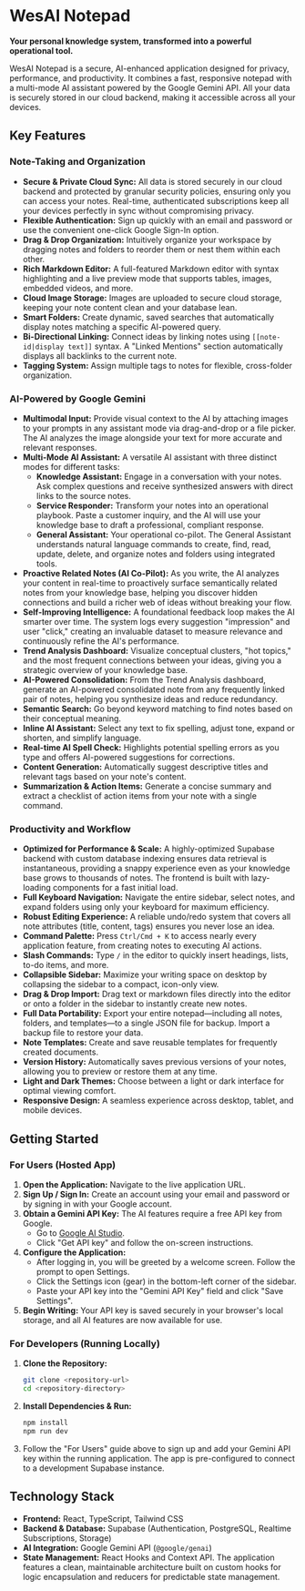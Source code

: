 # WesAI Notepad

**Your personal knowledge system, transformed into a powerful operational tool.**

WesAI Notepad is a secure, AI-enhanced application designed for privacy, performance, and productivity. It combines a fast, responsive notepad with a multi-mode AI assistant powered by the Google Gemini API. All your data is securely stored in our cloud backend, making it accessible across all your devices.

## Key Features

### Note-Taking and Organization
- **Secure & Private Cloud Sync:** All data is stored securely in our cloud backend and protected by granular security policies, ensuring only you can access your notes. Real-time, authenticated subscriptions keep all your devices perfectly in sync without compromising privacy.
- **Flexible Authentication:** Sign up quickly with an email and password or use the convenient one-click Google Sign-In option.
- **Drag & Drop Organization:** Intuitively organize your workspace by dragging notes and folders to reorder them or nest them within each other.
- **Rich Markdown Editor:** A full-featured Markdown editor with syntax highlighting and a live preview mode that supports tables, images, embedded videos, and more.
- **Cloud Image Storage:** Images are uploaded to secure cloud storage, keeping your note content clean and your database lean.
- **Smart Folders:** Create dynamic, saved searches that automatically display notes matching a specific AI-powered query.
- **Bi-Directional Linking:** Connect ideas by linking notes using `[[note-id|display text]]` syntax. A "Linked Mentions" section automatically displays all backlinks to the current note.
- **Tagging System:** Assign multiple tags to notes for flexible, cross-folder organization.

### AI-Powered by Google Gemini
- **Multimodal Input:** Provide visual context to the AI by attaching images to your prompts in any assistant mode via drag-and-drop or a file picker. The AI analyzes the image alongside your text for more accurate and relevant responses.
- **Multi-Mode AI Assistant:** A versatile AI assistant with three distinct modes for different tasks:
    - **Knowledge Assistant:** Engage in a conversation with your notes. Ask complex questions and receive synthesized answers with direct links to the source notes.
    - **Service Responder:** Transform your notes into an operational playbook. Paste a customer inquiry, and the AI will use your knowledge base to draft a professional, compliant response.
    - **General Assistant:** Your operational co-pilot. The General Assistant understands natural language commands to create, find, read, update, delete, and organize notes and folders using integrated tools.
- **Proactive Related Notes (AI Co-Pilot):** As you write, the AI analyzes your content in real-time to proactively surface semantically related notes from your knowledge base, helping you discover hidden connections and build a richer web of ideas without breaking your flow.
- **Self-Improving Intelligence:** A foundational feedback loop makes the AI smarter over time. The system logs every suggestion "impression" and user "click," creating an invaluable dataset to measure relevance and continuously refine the AI's performance.
- **Trend Analysis Dashboard:** Visualize conceptual clusters, "hot topics," and the most frequent connections between your ideas, giving you a strategic overview of your knowledge base.
- **AI-Powered Consolidation:** From the Trend Analysis dashboard, generate an AI-powered consolidated note from any frequently linked pair of notes, helping you synthesize ideas and reduce redundancy.
- **Semantic Search:** Go beyond keyword matching to find notes based on their conceptual meaning.
- **Inline AI Assistant:** Select any text to fix spelling, adjust tone, expand or shorten, and simplify language.
- **Real-time AI Spell Check:** Highlights potential spelling errors as you type and offers AI-powered suggestions for corrections.
- **Content Generation:** Automatically suggest descriptive titles and relevant tags based on your note's content.
- **Summarization & Action Items:** Generate a concise summary and extract a checklist of action items from your note with a single command.

### Productivity and Workflow
- **Optimized for Performance & Scale:** A highly-optimized Supabase backend with custom database indexing ensures data retrieval is instantaneous, providing a snappy experience even as your knowledge base grows to thousands of notes. The frontend is built with lazy-loading components for a fast initial load.
- **Full Keyboard Navigation:** Navigate the entire sidebar, select notes, and expand folders using only your keyboard for maximum efficiency.
- **Robust Editing Experience:** A reliable undo/redo system that covers all note attributes (title, content, tags) ensures you never lose an idea.
- **Command Palette:** Press `Ctrl/Cmd + K` to access nearly every application feature, from creating notes to executing AI actions.
- **Slash Commands:** Type `/` in the editor to quickly insert headings, lists, to-do items, and more.
- **Collapsible Sidebar:** Maximize your writing space on desktop by collapsing the sidebar to a compact, icon-only view.
- **Drag & Drop Import:** Drag text or markdown files directly into the editor or onto a folder in the sidebar to instantly create new notes.
- **Full Data Portability:** Export your entire notepad—including all notes, folders, and templates—to a single JSON file for backup. Import a backup file to restore your data.
- **Note Templates:** Create and save reusable templates for frequently created documents.
- **Version History:** Automatically saves previous versions of your notes, allowing you to preview or restore them at any time.
- **Light and Dark Themes:** Choose between a light or dark interface for optimal viewing comfort.
- **Responsive Design:** A seamless experience across desktop, tablet, and mobile devices.

## Getting Started

### For Users (Hosted App)

1.  **Open the Application:** Navigate to the live application URL.
2.  **Sign Up / Sign In:** Create an account using your email and password or by signing in with your Google account.
3.  **Obtain a Gemini API Key:** The AI features require a free API key from Google.
    - Go to [Google AI Studio](https://ai.google.dev/).
    - Click "Get API key" and follow the on-screen instructions.
4.  **Configure the Application:**
    - After logging in, you will be greeted by a welcome screen. Follow the prompt to open Settings.
    - Click the Settings icon (gear) in the bottom-left corner of the sidebar.
    - Paste your API key into the "Gemini API Key" field and click "Save Settings".
5.  **Begin Writing:** Your API key is saved securely in your browser's local storage, and all AI features are now available for use.

### For Developers (Running Locally)

1.  **Clone the Repository:**
    ```bash
    git clone <repository-url>
    cd <repository-directory>
    ```
2.  **Install Dependencies & Run:**
    ```bash
    npm install
    npm run dev
    ```
3.  Follow the "For Users" guide above to sign up and add your Gemini API key within the running application. The app is pre-configured to connect to a development Supabase instance.

## Technology Stack
- **Frontend:** React, TypeScript, Tailwind CSS
- **Backend & Database:** Supabase (Authentication, PostgreSQL, Realtime Subscriptions, Storage)
- **AI Integration:** Google Gemini API (`@google/genai`)
- **State Management:** React Hooks and Context API. The application features a clean, maintainable architecture built on custom hooks for logic encapsulation and reducers for predictable state management.